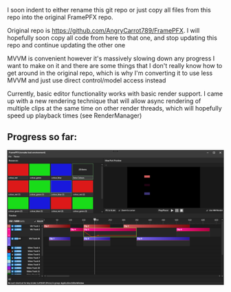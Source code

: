 I soon indent to either rename this git repo or just copy all files from this repo into the original FramePFX repo. 

Original repo is https://github.com/AngryCarrot789/FramePFX. I will hopefully soon copy all code from here to that one, and stop updating this repo and continue updating the other one

MVVM is convenient however it's massively slowing down any progress I want to make on it and there are some things that I don't really know how to get around in the original repo, 
which is why I'm converting it to use less MVVM and just use direct control/model access instead

Currently, basic editor functionality works with basic render support. I came up with a new rendering technique that will allow 
async rendering of multiple clips at the same time on other render threads, which will hopefully speed up playback times (see RenderManager)

## Progress so far:

![](ErHgPolCfb.png)
